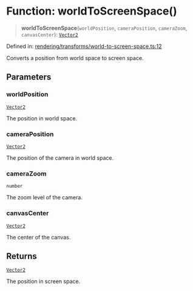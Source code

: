 # Function: worldToScreenSpace()

> **worldToScreenSpace**(`worldPosition`, `cameraPosition`, `cameraZoom`, `canvasCenter`): [`Vector2`](../classes/Vector2.md)

Defined in: [rendering/transforms/world-to-screen-space.ts:12](https://github.com/Forge-Game-Engine/Forge/blob/7b95769650b59c5ba12aa490e41717344ca6bf1e/src/rendering/transforms/world-to-screen-space.ts#L12)

Converts a position from world space to screen space.

## Parameters

### worldPosition

[`Vector2`](../classes/Vector2.md)

The position in world space.

### cameraPosition

[`Vector2`](../classes/Vector2.md)

The position of the camera in world space.

### cameraZoom

`number`

The zoom level of the camera.

### canvasCenter

[`Vector2`](../classes/Vector2.md)

The center of the canvas.

## Returns

[`Vector2`](../classes/Vector2.md)

The position in screen space.

